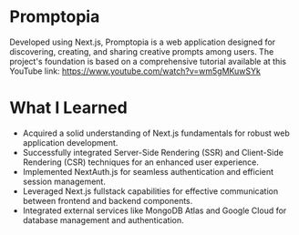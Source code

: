 # Promptopia

Developed using Next.js, Promptopia is a web application designed for discovering, creating, and sharing creative prompts among users. 
The project's foundation is based on a comprehensive tutorial available at this YouTube link: https://www.youtube.com/watch?v=wm5gMKuwSYk

# What I Learned
* Acquired a solid understanding of Next.js fundamentals for robust web application development.
* Successfully integrated Server-Side Rendering (SSR) and Client-Side Rendering (CSR) techniques for an enhanced user experience.
* Implemented NextAuth.js for seamless authentication and efficient session management.
* Leveraged Next.js fullstack capabilities for effective communication between frontend and backend components.
* Integrated external services like MongoDB Atlas and Google Cloud for database management and authentication.
